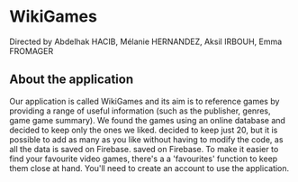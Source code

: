 # WikiGames

Directed by Abdelhak HACIB, Mélanie HERNANDEZ, Aksil IRBOUH, Emma FROMAGER

## About the application
Our application is called WikiGames and its aim is to reference
games by providing a range of useful information (such as the publisher, genres, game
game summary). We found the games using an online database and decided to keep only the ones we liked.
decided to keep just 20, but it is possible to add as many as you like without having to modify the code, as all the data is saved on Firebase.
saved on Firebase. To make it easier to find your favourite video games, there's a
a 'favourites' function to keep them close at hand. You'll need to
create an account to use the application.
